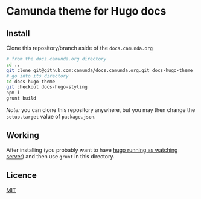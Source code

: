 # Camunda theme for Hugo docs

## Install

Clone this repository/branch aside of the `docs.camunda.org`

```sh
# from the docs.camunda.org directory
cd ..
git clone git@github.com:camunda/docs.camunda.org.git docs-hugo-theme
# go into its directory
cd docs-hugo-theme
git checkout docs-hugo-styling
npm i
grunt build
```

_Note:_ you can clone this repository anywhere,
but you may then change the `setup.target` value of `package.json`.

## Working

After installing (you probably want to have [hugo running as watching server][building-docs])
and then use `grunt` in this directory.

## Licence

[MIT](LICENSE)


[building-docs]: https://github.com/camunda/docs.camunda.org/tree/hugo#building-the-doumentation
